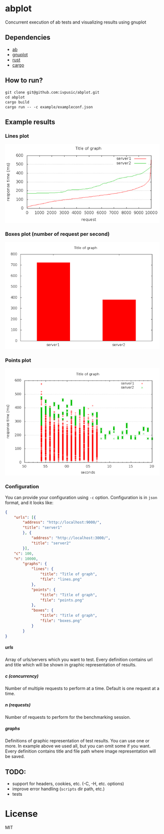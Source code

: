 abplot
======

Concurrent execution of ab tests and visualizing results using gnuplot

## Dependencies
- [ab](http://httpd.apache.org/docs/2.2/en/programs/ab.html)
- [gnuplot](http://www.gnuplot.info/)
- [rust](http://www.rust-lang.org/install.html)
- [cargo](http://doc.crates.io/)

## How to run?
```
git clone git@github.com:ivpusic/abplot.git
cd abplot
cargo build
cargo run -- -c example/exampleconf.json
```

## Example results
### Lines plot
![alt tag](https://raw.githubusercontent.com/ivpusic/abplot/master/example/lines.png)
### Boxes plot (number of request per second)
![alt tag](https://raw.githubusercontent.com/ivpusic/abplot/master/example/boxes.png)
### Points plot
![alt tag](https://raw.githubusercontent.com/ivpusic/abplot/master/example/points.png)

### Configuration
You can provide your configuration using ``-c`` option. Configuration is in ``json`` format, and it looks like:

```json
{
    "urls": [{
    	"address": "http://localhost:9000/",
    	"title": "server1"
		}, {
			"address": "http://localhost:3000/",
			"title": "server2"
		}],
    "c": 100,
    "n": 10000,
		"graphs": {
			"lines": {
				"title": "Title of graph",
				"file": "lines.png"
			},
			"points": {
				"title": "Title of graph",
				"file": "points.png"
			},
			"boxes": {
				"title": "Title of graph",
				"file": "boxes.png"
			}
		}
}
```

##### urls
Array of urls/servers which you want to test. Every definition contains url and title 
which will be shown in graphic representation of results.

##### c (concurrency)
Number of multiple requests to perform at a time. Default is one request at a time.

##### n (requests)
Number of requests to perform for the benchmarking session.

##### graphs
Definitions of graphic representation of test results. You can use one or more. In example above we used all,
but you can omit some if you want.
Every definition contains title and file path where image representation will be saved.

## TODO:
- support for headers, cookies, etc. (-C, -H, etc. options)
- improve error handling (``scripts`` dir path, etc.)
- tests

# License
MIT
